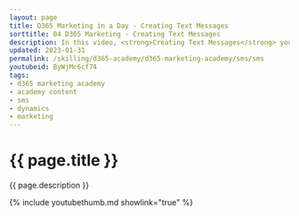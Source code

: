 ```yaml
---
layout: page
title: D365 Marketing in a Day - Creating Text Messages
sorttitle: 04 D365 Marketing - Creating Text Messages
description: In this video, <strong>Creating Text Messages</strong> you will learn how to quickly create and publish text messages for use in Journeys. 
updated: 2023-01-31
permalink: /skilling/d365-academy/d365-marketing-academy/sms/sms
youtubeid: ByWjMc6cf74
tags: 
- d365 marketing academy
- academy content
- sms
- dynamics
- marketing
---
```


# {{ page.title }}

{{ page.description }}

{% include youtubethumb.md showlink="true" %}